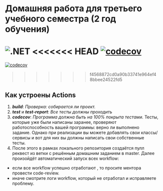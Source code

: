 # Домашняя работа для третьего учебного семестра (2 год обучения)

![.NET](https://github.com/scilightener/dotnet-homeworks-2/actions/workflows/dotnet.yml/badge.svg)
<<<<<<< HEAD
[![codecov](https://codecov.io/gh/scilightener/dotnet-homeworks-2/branch/hw3/graph/badge.svg?token=0z7WkggdgM)](https://codecov.io/gh/scilightener/dotnet-homeworks-2)
=======
[![codecov](https://codecov.io/gh/scilightener/dotnet-homeworks-2/branch/hw1/graph/badge.svg?token=0z7WkggdgM)](https://codecov.io/gh/scilightener/dotnet-homeworks-2)
>>>>>>> f4568872cd0a90b33741e964ef48bbee24522fd5

## Как устроены Actions
1. ***build***: *Проверка: собирается ли проект.*
2. ***test*** и ***test-report***: *Все тесты должны проходить*
4. ***codecov***: *Программа должна быть на 100% покрыта тестами.* 
Тесты, которые уже были написаны заранее, проверяют работоспособность вашей программы:  верно ли выполнено задание.
Однако при реализации вы можете добавлять свои классы/сервисы и вот для них вы должны написать свои собственные тесты.
5. После этого в рамках локального репозитория создаётся пулл реквест из ветки с решённым домашним заданием в master. Далее произойдёт автоматический запуск всех workflow:
- если все workflow успешно отработают , то просите ментора провести code-review. 
- иначе смотрите логи workflow, который не отработал и исправляете проблему.

